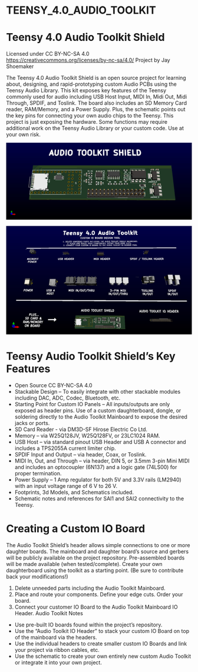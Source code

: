 # TEENSY_4.0_AUDIO_TOOLKIT
# Teensy 4.0 Audio Toolkit Shield
Licensed under CC BY-NC-SA 4.0
https://creativecommons.org/licenses/by-nc-sa/4.0/
Project by Jay Shoemaker


The Teensy 4.0 Audio Toolkit Shield is an open source project for learning about, designing, and rapid-prototyping custom Audio PCBs using the Teensy Audio Library. This kit exposes key features of the Teensy commonly used for audio including USB Host Input, MIDI In, Midi Out, Midi Through, SPDIF, and Toslink. The board also includes an SD Memory Card reader, RAM/Memory, and a Power Supply. Plus, the schematic points out the key pins for connecting your own audio chips to the Teensy. This project is just exposing the hardware. Some functions may require additional work on the Teensy Audio Library or your custom code. Use at your own risk. 
 
![Audio Toolkit Shield](https://github.com/JayShoe/TEENSY_4.0_AUDIO_TOOLKIT/blob/master/documents/images/Teensy_4.0_Audio_Toolkit_Shield_image_1.jpg)
 
![Audio Toolkit](https://github.com/JayShoe/TEENSY_4.0_AUDIO_TOOLKIT/blob/master/documents/images/Teensy_4.0_Audio_Toolkit_Shield_image_2.jpg)
 
 

# Teensy Audio Toolkit Shield’s Key Features
 * Open Source CC BY-NC-SA 4.0
 * Stackable Design – To easily integrate with other stackable modules including DAC, ADC, Codec, Bluetooth, etc. 
 * Starting Point for Custom IO Panels – All inputs/outputs are only exposed as header pins. Use of a custom daughterboard, dongle, or soldering directly to the Audio Toolkit Mainboard to expose the desired jacks or ports. 
  * SD Card Reader  - via DM3D-SF Hirose Electric Co Ltd. 
  * Memory – via W25Q128JV, W25Q128FV, or 23LC1024 RAM. 
  * USB Host – via standard pinout USB Header and USB A connector and includes a TPS2055A current limiter chip. 
  * SPDIF Input and Output – via header, Coax, or Toslink.
  * MIDI In, Out, and Through – via header, DIN 5, or 3.5mm 3-pin Mini MIDI and includes an optocoupler (6N137) and a logic gate (74LS00) for proper termination. 
  * Power Supply – 1 Amp regulator for both 5V and 3.3V rails (LM2940) with an input voltage range of 6 V to 26 V. 
 * Footprints, 3d Models, and Schematics included. 
 * Schematic notes and references for SAI1 and SAI2 connectivity to the Teensy. 
# Creating a Custom IO Board
The Audio Toolkit Shield’s header allows simple connections to one or more daughter boards. The mainboard and daughter board’s source and gerbers will be publicly available on the project repository. Pre-assembled boards will be made available (when tested/complete). Create your own daughterboard using the toolkit as a starting point. (Be sure to contribute back your modifications!)
1.	Delete unneeded parts including the Audio Toolkit Mainboard. 
2.	Place and route your components. Define your edge cuts. Order your board. 
3.	Connect your customer IO Board to the Audio Toolkit Mainboard IO Header. 
Audio Toolkit Notes
-	Use pre-built IO boards found within the project’s repository. 
-	Use the “Audio Toolkit IO Header” to stack your custom IO Board on top of the mainboard via the headers. 
-	Use the individual headers to create smaller custom IO Boards and link your project via ribbon cables, etc. 
-	Use the schematic to create your own entirely new custom Audio Toolkit or integrate it into your own project. 

 
 
